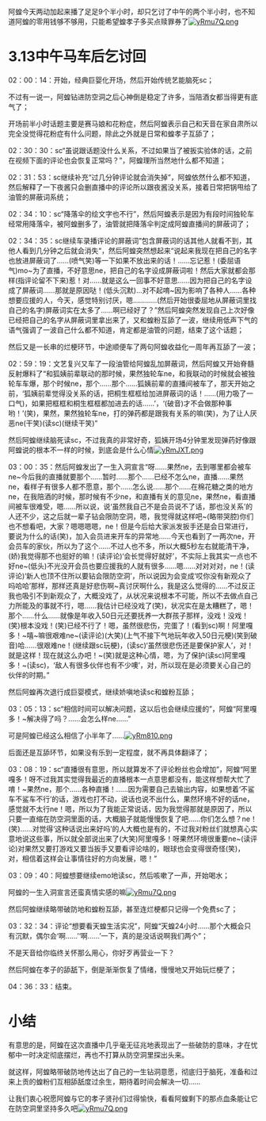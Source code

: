阿蝗今天两动加起来播了足足9个半小时，却只乞讨了中午的两个半小时，也不知道阿蝗的零用钱够不够用，只能希望蝗孝子多买点赎罪券了[![yRmu7Q.png](https://s3.ax1x.com/2021/02/18/yRmu7Q.png)](https://imgtu.com/i/yRmu7Q)

# 3.13中午马车后乞讨回

02：00：14：开始，经典巨婴化开场，然后开始传统艺能脑死sc；

不过有一说一，阿蝗钻进防空洞之后心神倒是稳定了许多，当陪酒女都当得更有底气了；

开场前半小时话题主要是赛马娘和花粉症，然后阿蝗表示自己和天音在家自肃所以完全没觉得花粉症有什么问题，除此之外就是日常和蝗孝子互舔了；

02：30：30：sc“虽说跟话题没什么关系，不过如果当了被扳实验体的话，之前在视频下面的评论也会恢复正常吗？”，阿蝗理所当然地什么都不知道；

02：31：53：sc继续补充“过几分钟评论就会消失掉”，阿蝗依然什么都不知道，然后解释了一下夜酱只会删直播中的评论所以跟夜酱没关系，接着日常把锅甩给了油管的屏蔽词系统；

02：34：10：sc“降落伞的绘文字也不行”，然后阿蝗表示是因为有段时间独轮车经常用降落伞，被阿蝗删多了，油管就把降落伞判定成阿蝗直播间的屏蔽词了；

02：34：35：sc继续车录播评论的屏蔽词”包含屏蔽词的话其他人就看不到，其他人看到几分钟之后就会消失“，然后阿蝗突然想起来“说起来我现在把自己的名字也放进屏蔽词了……(喷气笑)等一下如果不放出来的话！……忘记惹！(委屈语气)mo~为了直播，不好意思ne，把自己的名字设成屏蔽词啦！然后大家就都会那样(指评论留不下来)惹！对……就是这么一回事不好意思……因为把自己的名字设成了屏蔽词……那就是原因哒！(低头沉默)…对不起唷~因为影响了各种人……各种想要应援的人，今天，感觉特别讨厌，嗯…………(然后开始很委屈地从屏蔽词里找自己的名字)屏蔽词实在太多了……啊已经好了？”然后阿蝗突然发现自己上次好像已经把自己的名字从屏蔽词里拿出来了，又和蝗粉互舔了一波，继续用低声下气的语气强调了一波自己什么都不知道，肯定都是油管的问题，结束了这个话题；

然后又是一长串的烂梗环节，中途顺便车了两句阿蝗收益化一周年再互舔了一波；

02：59：19：文艺复兴又车了一段油管给阿蝗乱加屏蔽词，然后阿蝗又开始脊髓反射爆料了“和狐姨前辈联动的那时候，果然独轮车ne，和我联动的时候就会被独轮车车爆，那个时候ne，那个……那个……狐姨前辈的直播间被车了，那天开始之前，‘狐姨前辈觉得没关系的话，把桐生框框给加进屏蔽词的话！……(用力吸了一口气)，如果把框框和桐生框框都加进去的话……’，‘(破音)才不会做那种事哟！’(笑)，果然，果然独轮车ne，打的弹药都是跟我有关系的嘛(笑)，为了让人厌恶ne(干笑)(读sc)(继续干笑)”

然后阿蝗继续脑死读sc，不过我真的非常好奇，狐姨开场4分钟里发现弹药好像跟阿蝗说的根本不一样的时候，到底会是什么心情[![yRmJXT.png](https://s3.ax1x.com/2021/02/18/yRmJXT.png)](https://imgtu.com/i/yRmJXT)

03：00：35：然后阿蝗发出了一生入洞宣言“呀……果然ne，去到哪里都会被车ne~今后我的直播就要那个……暂时……那个……已经不怎么ne，直播……果然ne，看样子有很多人都不愿意，那个……怎么说……那个……在棉花糖之类的地方ne，在我陪酒的时候，那时候有不少ne，和直播有关的意见ne，果然ne，看直播间被车很难受，嗯……所以说，说‘虽然我自己不是会员说不了话，那也没关系’的人还不少，这之后就一辈子钻会限防空洞，嗯，我觉得就这样吧~(略带哭腔)你们也不想看吧，大家？嗯嗯嗯嗯，ne！但是今后给大家派发扳手还是会日常进行，要说为什么的话(笑)，加入会员进来开车的异常地……今天也看到了一两次ne，开会员车的家伙，所以为了这个……不过人也不多，所以大概5秒左右就能清干净，(娇)我觉得那不也挺好的嘛！(读评论)‘会长觉得好就好’，不实际上我其实一点也不好ne~(低头)不光没开会员也要应援我的人就有很多……嗯……对对对对，ne！(读评论)‘新人也顶不住所以要钻会限防空洞’，所以说因为会变成‘哎你没有新观众了吗哈哈’那样，那样还真是好悲伤啊~真讨厌啊什么，我是这么觉得的……不过反正我也吸引不到新观众了，大概没戏了，从状况来说根本不可能，所以不去做点自己力所能及的事就不行，嗯……我估计已经没戏了(笑)，状况实在是太糟糕了，嗯！那个……什么……就像是年收入50日元还要抚养一大群孩子那样，没戏！没戏！(笑)根本没戏！(笑)已经不行了！嗯，虽然很悲伤，完蛋了！(看到sc)啊！阿里嘎多！~嘻~嘛很艰难ne~(读评论)(大笑)(上气不接下气地玩年收入50日元梗)(笑到破音)哈……很艰难ne！(继续跟sc玩梗)，(读sc)‘虽然很悲伤还是要保护家人’，对！就是这样！现在就这么办吧！~(笑)就是这种心情，嗯，为了保护(读sc)阿里嘎多！~(读sc)，‘敌人有很多伙伴也有不少噢’，对，所以现在是必须要关心自己的伙伴的时期。”

然后阿蝗再次退行成巨婴模式，继续娇嗔地读sc和蝗粉互舔；

03：05：13：sc“相信时间可以解决问题，这以后也会继续应援的”，阿蝗“阿里嘎多！~解决得了吗？……会怎么样ne……”

可是阿蝗已经这么相信了小半年了……[![yRm810.png](https://s3.ax1x.com/2021/02/18/yRm810.png)](https://imgtu.com/i/yRm810)

后面还是互舔环节，如果没有乐到一定程度，就不再具体翻译了；

03：08：19：sc“直播很有意思，所以就算发不了评论粉丝也会增加”，阿蝗“阿里嘎多！呀不过我其实觉得我最近的直播根本一点意思都没有，能这样想帮大忙了唷！~果然ne，那个……各种直播！……因为需要自己去输出内容，如果想着‘不鲨车不鲨车不行’的话，游戏也打不动，说话也说不出什么，果然环境不好的话ne，感觉就不太行ne！嗯，所以为了我能正常说话，因为我觉得那就是原因了，所以只要一直缩在防空洞里面的话，大概脑子就能慢慢恢复了吧……你们怎么想？ne！(笑)……对觉得‘这种话说出来好吗’的人大概也是有的，不过我对粉丝们就想真心实意地说这些事，所以就全部说出来了(大笑)阿里嘎多！呀果然环境很重要ne~(读评论)对果然又要打游戏又要当扳手又要看评论啥的，眼球也会变得很奇怪(笑)，对，相信着这样会让事情往好的方向发展，嗯！”

03：09：40：阿蝗想要继续emo地读sc，然后咳嗽了一声，开始喝水；

阿蝗的一生入洞宣言还蛮真情实感的嘛[![yRmu7Q.png](https://s3.ax1x.com/2021/02/18/yRmu7Q.png)](https://imgtu.com/i/yRmu7Q)

然后阿蝗继续略带破防地和蝗粉互舔，甚至连烂梗都只记得一个免费sc了；

03：32：34：评论“想要看天蝗生活实况”，阿蝗“天蝗24小时……那个大概会只有沉默，偶尔会‘啊……’‘啊……’一下，真的是没话说啊我们两个”；

不是天音给你临终关怀那么用心，你好歹再营业一下？

然后阿蝗在孝子的舔舐下，倒是渐渐恢复了情绪，慢慢地又开始玩烂梗了；

04：36：33：结束。

# 小结

有意思的是，阿蝗在这次直播中几乎毫无征兆地表现出了一些破防的意味，才在忧郁中一时决定彻底摆烂，再也不打算从防空洞里探出头来。

就这样，阿蝗略带破防地传达出了自己的一生钻洞意愿，彻底归于脑死，准备和过来上贡的蝗粉们互相舔舐度过余生，期待着时间会解决一切……

让我们衷心祝愿阿蝗与它的孝子贤孙们过得愉快，看看阿蝗剩下的那点血条能让它在防空洞里坚持多久吧[![yRmu7Q.png](https://s3.ax1x.com/2021/02/18/yRmu7Q.png)](https://imgtu.com/i/yRmu7Q)